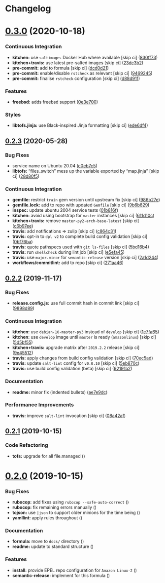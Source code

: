 # Changelog

# [0.3.0](https://github.com/saltstack-formulas/strongswan-formula/compare/v0.2.3...v0.3.0) (2020-10-18)


### Continuous Integration

* **kitchen:** use `saltimages` Docker Hub where available [skip ci] ([830ff73](https://github.com/saltstack-formulas/strongswan-formula/commit/830ff733fb8a4e6a58a455f592a2adf9364fcf71))
* **kitchen+travis:** use latest pre-salted images [skip ci] ([23dc3b2](https://github.com/saltstack-formulas/strongswan-formula/commit/23dc3b22c2cebbe5686fa13077fb81e2c1d3d8c6))
* **pre-commit:** add to formula [skip ci] ([dcd0d21](https://github.com/saltstack-formulas/strongswan-formula/commit/dcd0d214dc7e02c9a1b29a673982a57f40feb4f5))
* **pre-commit:** enable/disable `rstcheck` as relevant [skip ci] ([9469245](https://github.com/saltstack-formulas/strongswan-formula/commit/946924592a8ebd0ff7af23bd8cc434aae088db41))
* **pre-commit:** finalise `rstcheck` configuration [skip ci] ([d88d911](https://github.com/saltstack-formulas/strongswan-formula/commit/d88d911e6a3720fb6fae3be9e6646aee68f9f1f0))


### Features

* **freebsd:** adds freebsd support ([0e3e700](https://github.com/saltstack-formulas/strongswan-formula/commit/0e3e700192171fb28e9d93f91227d16f2c0f21b6))


### Styles

* **libtofs.jinja:** use Black-inspired Jinja formatting [skip ci] ([ede6df4](https://github.com/saltstack-formulas/strongswan-formula/commit/ede6df4c96816d92208c5cadee586cbfafd114d5))

## [0.2.3](https://github.com/saltstack-formulas/strongswan-formula/compare/v0.2.2...v0.2.3) (2020-05-28)


### Bug Fixes

* service name on Ubuntu 20.04 ([c0eb7c5](https://github.com/saltstack-formulas/strongswan-formula/commit/c0eb7c5b09b15fc9d75ba19d9dea1ef29a46cf1c))
* **libtofs:** “files_switch” mess up the variable exported by “map.jinja” [skip ci] ([28d80f5](https://github.com/saltstack-formulas/strongswan-formula/commit/28d80f5da9a31308aae82b22cd655c0eb157b84b))


### Continuous Integration

* **gemfile:** restrict `train` gem version until upstream fix [skip ci] ([986b27e](https://github.com/saltstack-formulas/strongswan-formula/commit/986b27e0c7133498d250133ecafbb38307a943a9))
* **gemfile.lock:** add to repo with updated `Gemfile` [skip ci] ([9b6b829](https://github.com/saltstack-formulas/strongswan-formula/commit/9b6b829dc475549c7491f6757b64942563339895))
* **inspec:** update ubuntu 2004 service tests ([01b816f](https://github.com/saltstack-formulas/strongswan-formula/commit/01b816f54525a6635b2708fc85de4a78856ef829))
* **kitchen:** avoid using bootstrap for `master` instances [skip ci] ([611d10c](https://github.com/saltstack-formulas/strongswan-formula/commit/611d10c1cb44cf4df16f0b4e2865696d804809c8))
* **kitchen+travis:** remove `master-py2-arch-base-latest` [skip ci] ([c6b97ee](https://github.com/saltstack-formulas/strongswan-formula/commit/c6b97ee75a10ea84f6409b231526bc7552429e4f))
* **travis:** add notifications => zulip [skip ci] ([c864c31](https://github.com/saltstack-formulas/strongswan-formula/commit/c864c316231c73f17e5a4e6b4162319adde3eda0))
* **travis:** opt-in to `dpl v2` to complete build config validation [skip ci] ([0bf76ba](https://github.com/saltstack-formulas/strongswan-formula/commit/0bf76bad8f239ade9c81cef1f32050b983af7cb9))
* **travis:** quote pathspecs used with `git ls-files` [skip ci] ([5bd16b4](https://github.com/saltstack-formulas/strongswan-formula/commit/5bd16b40107ccb4e1f216318ca4700500a608a7e))
* **travis:** run `shellcheck` during lint job [skip ci] ([e5efa45](https://github.com/saltstack-formulas/strongswan-formula/commit/e5efa45082b1e36d20063cade376ea9c152d8dc8))
* **travis:** use `major.minor` for `semantic-release` version [skip ci] ([2a1d244](https://github.com/saltstack-formulas/strongswan-formula/commit/2a1d244ca8c25720be44fa635451c43cad95b81f))
* **workflows/commitlint:** add to repo [skip ci] ([271aa46](https://github.com/saltstack-formulas/strongswan-formula/commit/271aa46ba003b8bb5b398e461e9ca270ba5f72f1))

## [0.2.2](https://github.com/saltstack-formulas/strongswan-formula/compare/v0.2.1...v0.2.2) (2019-11-17)


### Bug Fixes

* **release.config.js:** use full commit hash in commit link [skip ci] ([9898d89](https://github.com/saltstack-formulas/strongswan-formula/commit/9898d899dc450381baa46929bb9745b997ecd359))


### Continuous Integration

* **kitchen:** use `debian-10-master-py3` instead of `develop` [skip ci] ([1c7fa65](https://github.com/saltstack-formulas/strongswan-formula/commit/1c7fa65d4a9a88544f93b97f0137a6dd67d33980))
* **kitchen:** use `develop` image until `master` is ready (`amazonlinux`) [skip ci] ([5d5bf55](https://github.com/saltstack-formulas/strongswan-formula/commit/5d5bf55d63d8a99dbe0afb7ca75ef170a39ee015))
* **kitchen+travis:** upgrade matrix after `2019.2.2` release [skip ci] ([9e45512](https://github.com/saltstack-formulas/strongswan-formula/commit/9e45512264b779bcab1024bb4023f102538c6fd0))
* **travis:** apply changes from build config validation [skip ci] ([70ec5ad](https://github.com/saltstack-formulas/strongswan-formula/commit/70ec5ad20c0316988cf30493e69582c5557762be))
* **travis:** update `salt-lint` config for `v0.0.10` [skip ci] ([5eb870c](https://github.com/saltstack-formulas/strongswan-formula/commit/5eb870c3cf6503a708e3bde6dfe0ef12a18dd40a))
* **travis:** use build config validation (beta) [skip ci] ([92191b2](https://github.com/saltstack-formulas/strongswan-formula/commit/92191b26449890c46439512101a962acca336bb0))


### Documentation

* **readme:** minor fix (indented bullets) ([ae7e9dc](https://github.com/saltstack-formulas/strongswan-formula/commit/ae7e9dceedd2d23523aa39ceee2ebbbf11bbc84d))


### Performance Improvements

* **travis:** improve `salt-lint` invocation [skip ci] ([08a42af](https://github.com/saltstack-formulas/strongswan-formula/commit/08a42af1428a2c4e4b11250b308846d5392d95b1))

## [0.2.1](https://github.com/saltstack-formulas/strongswan-formula/compare/v0.2.0...v0.2.1) (2019-10-15)


### Code Refactoring

* **tofs:** upgrade for all file.managed ([](https://github.com/saltstack-formulas/strongswan-formula/commit/522aa77))

# [0.2.0](https://github.com/saltstack-formulas/strongswan-formula/compare/v0.1.0...v0.2.0) (2019-10-15)


### Bug Fixes

* **rubocop:** add fixes using `rubocop --safe-auto-correct` ([](https://github.com/saltstack-formulas/strongswan-formula/commit/46ef5fa))
* **rubocop:** fix remaining errors manually ([](https://github.com/saltstack-formulas/strongswan-formula/commit/84a9ff0))
* **tojson:** use `|json` to support older minions for the time being ([](https://github.com/saltstack-formulas/strongswan-formula/commit/4bf828e))
* **yamllint:** apply rules throughout ([](https://github.com/saltstack-formulas/strongswan-formula/commit/b18c008))


### Documentation

* **formula:** move to `docs/` directory ([](https://github.com/saltstack-formulas/strongswan-formula/commit/641d73c))
* **readme:** update to standard structure ([](https://github.com/saltstack-formulas/strongswan-formula/commit/038660c))


### Features

* **install:** provide EPEL repo configuration for `Amazon Linux-2` ([](https://github.com/saltstack-formulas/strongswan-formula/commit/be7b55e))
* **semantic-release:** implement for this formula ([](https://github.com/saltstack-formulas/strongswan-formula/commit/63428a6))
